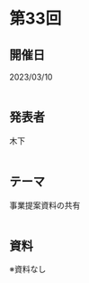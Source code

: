 # 第33回  
## 開催日  
2023/03/10  
<br>

## 発表者  
木下  
<br>

## テーマ  
事業提案資料の共有  
<br>

## 資料  
※資料なし  
<br>
